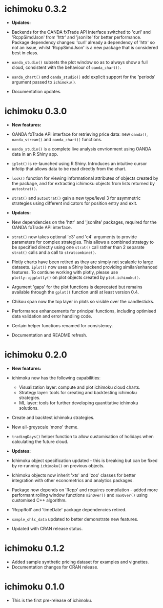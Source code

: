 # ichimoku 0.3.2

* **Updates:**

* Backends for the OANDA fxTrade API interface switched to 'curl' and 'RcppSimdJson' from 'httr' and 'jsonlite' for better performance. Package dependency changes: 'curl' already a dependency of 'httr' so not an issue, whilst 'RcppSimdJson' is a new package that is considered best in class.
* `oanda_studio()` subsets the plot window so as to always show a full cloud, consistent with the behaviour of `oanda_chart()`.
* `oanda_chart()` and `oanda_studio()` add explicit support for the 'periods' argument passed to `ichimoku()`.
* Documentation updates.

# ichimoku 0.3.0

* **New features:**

* OANDA fxTrade API interface for retrieving price data: new `oanda()`, `oanda_stream()` and `oanda_chart()` functions.
* `oanda_studio()` is a complete live analysis envrionment using OANDA data in an R Shiny app.
* `iplot()` is re-launched using R Shiny. Introduces an intuitive cursor infotip that allows data to be read directly from the chart.
* `look()` function for viewing informational attributes of objects created by the package, and for extracting ichimoku objects from lists returned by `autostrat()`.
* `strat()` and `autostrat()` gain a new type/level 3 for asymmetric strategies using different indicators for position entry and exit. 

* **Updates:**

* New dependencies on the 'httr' and 'jsonlite' packages, required for the OANDA fxTrade API interface.
* `strat()` now takes optional 'c3' and 'c4' arguments to provide parameters for complex strategies. This allows a combined strategy to be specified directly using one `strat()` call rather than 2 separate `strat()` calls and a call to `stratcombine()`.
* Plotly charts have been retired as they are simply not scalable to large datasets. `iplot()` now uses a Shiny backend providing similar/enhanced features. To contiune working with plotly, please use `plotly::ggplotly()` on plot objects created by `plot.ichimoku()`.
* Argument 'gaps' for the plot functions is deprecated but remains available through the `gplot()` function until at least version 0.4.
* Chikou span now the top layer in plots so visible over the candlesticks.
* Performance enhancements for principal functions, including optimised data validation and error handling code.
* Certain helper functions renamed for consistency.
* Documentation and README refresh.

# ichimoku 0.2.0

* **New features:**

* ichimoku now has the following capabilities:
  - Visualization layer: compute and plot ichimoku cloud charts.
  - Strategy layer: tools for creating and backtesting ichimoku strategies.
  - ML layer: tools for further developing quantitative ichimoku solutions.
* Create and backtest ichimoku strategies.
* New all-greyscale 'mono' theme.
* `tradingDays()` helper function to allow customisation of holidays when calculating the future cloud.

* **Updates:**

* Ichimoku object specification updated - this is breaking but can be fixed by re-running `ichimoku()` on previous objects.
* Ichimoku objects now inherit 'xts' and 'zoo' classes for better integration with other econometrics and analytics packages.
* Package now depends on 'Rcpp' and requires compilation - added more performant rolling window functions `minOver()` and `maxOver()` using customised C++ algorithm.
* 'RcppRoll' and 'timeDate' package dependencies retired.
* `sample_ohlc_data` updated to better demonstrate new features.
* Updated with CRAN release status.

# ichimoku 0.1.2

* Added sample synthetic pricing dataset for examples and vignettes.
* Documentation changes for CRAN release.

# ichimoku 0.1.0

* This is the first pre-release of ichimoku.
